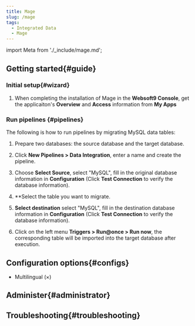 ```yaml
---
title: Mage
slug: /mage
tags:
  - Integrated Data
  - Mage
---
```


import Meta from './_include/mage.md';

<Meta name="meta" />

## Getting started{#guide}

### Initial setup{#wizard}

1. When completing the installation of Mage in the **Websoft9 Console**, get the applicaiton's **Overview** and **Access** information from **My Apps**  

### Run pipelines {#pipelines}

The following is how to run pipelines by migrating MySQL data tables:

1. Prepare two databases: the source database and the target database.

2. Click **New Pipelines > Data Integration**, enter a name and create the pipeline.

3. Choose **Select Source**, select "MySQL", fill in the original database information in **Configuration** (Click **Test Connection** to verify the database information).

4. **Select the table you want to migrate.

5. **Select destination** select "MySQL", fill in the destination database information in **Configuration** (Click **Test Connection** to verify the database information).

6. Click on the left menu **Triggers > Run@once > Run now**, the corresponding table will be imported into the target database after execution.

## Configuration options{#configs}

- Multilingual (×)

## Administer{#administrator}

## Troubleshooting{#troubleshooting}
